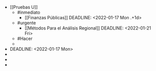 - [[Pruebas U]]
	- #inmediato
		- [[Finanzas Públicas]]
		  DEADLINE: <2022-01-17 Mon .+1d>
	- #urgente
		- [[Métodos Para el Análisis Regional]]
		  DEADLINE: <2022-01-21 Fri>
	- #Hacer
	-
- DEADLINE: <2022-01-17 Mon>
-
-
-